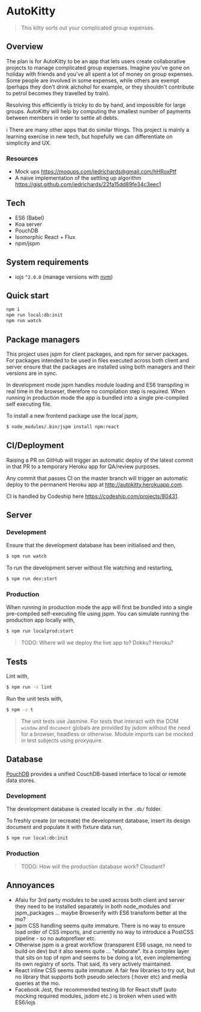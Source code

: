 # AutoKitty

> This kitty sorts out your complicated group expenses.

## Overview

The plan is for AutoKitty to be an app that lets users create collaborative projects to manage complicated group expenses. Imagine you've gone on holiday with friends and you've all spent a lot of money on group expenses. Some people are involved in some expenses, while others are exempt (perhaps they don't drink alchohol for example, or they shouldn't contribute to petrol becomes they travelled by train).

Resolving this efficiently is tricky to do by hand, and impossible for large groups. AutoKitty will help by computing the smallest number of payments between members in order to settle all debts.

:information_source: There are many other apps that do similar things. This project is mainly a learning exercise in new tech, but hopefully we can differentiate on simplicity and UX.

### Resources

- Mock ups https://moqups.com/jedrichards@gmail.com/hHRoxPtf
- A naive implementation of the settling up algorithm https://gist.github.com/jedrichards/22fa15dd89fe34c3eec1

## Tech

- ES6 (Babel)
- Koa server
- PouchDB
- Isomorphic React + Flux
- npm/jspm

## System requirements

- iojs `^2.0.0` (manage versions with [nvm](https://github.com/creationix/nvm))

## Quick start

```sh
npm i
npm run local:db:init
npm run watch
```

## Package managers

This project uses jspm for client packages, and npm for server packages. For packages intended to be used in files executed across both client and server ensure that the packages are installed using both managers and their versions are in sync.

In development mode jspm handles module loading and ES6 transpiling in real time in the browser, therefore no compilation step is required. When running in production mode the app is bundled into a single pre-compiled self executing file.

To install a new frontend package use the local jspm,

```sh
$ node_modules/.bin/jspm install npm:react
```

## CI/Deployment

Raising a PR on GitHub will trigger an automatic deploy of the latest commit in that PR to a temporary Heroku app for QA/review purposes.

Any commit that passes CI on the master branch will trigger an automatic deploy to the permanent Heroku app at http://autokitty.herokuapp.com.

CI is handled by Codeship here https://codeship.com/projects/80431.

## Server

### Development

Ensure that the development database has been initialised and then,

```sh
$ npm run watch
```

To run the development server without file watching and restarting,

```sh
$ npm run dev:start
```

### Production

When running in production mode the app will first be bundled into a single pre-compiled self-executing file using jspm. You can simulate running the production app locally with,

```sh
$ npm run localprod:start
```

> TODO: Where will we deploy the live app to? Dokku? Heroku?

## Tests

Lint with,

```sh
$ npm run -s lint
```

Run the unit tests with,

```sh
$ npm -s t
```

> The unit tests use Jasmine. For tests that interact with the DOM `window` and `document` globals are provided by jsdom without the need for a browser, headless or otherwise. Module imports can be mocked in test subjects using proxyquire.

## Database

[PouchDB](http://pouchdb.com) provides a unified CouchDB-based interface to local or remote data stores.

### Development

The development database is created locally in the `.db/` folder.

To freshly create (or recreate) the development database, insert its design document and populate it with fixture data run,

```sh
$ npm run local:db:init
```

### Production

> TODO: How will the production database work? Cloudant?

## Annoyances

- Afaiu for 3rd party modules to be used across both client and server they need to be installed separately in both node_modules and jspm_packages ... maybe Browserify with ES6 transform better at the mo?
- jspm CSS handling seems quite immature. There is no way to ensure load order of CSS imports, and currently no way to introduce a PostCSS pipeline - so no autoprefixer etc.
- Otherwise jspm is a great workflow (transparent ES6 usage, no need to build on dev) but it also seems quite ... "elaborate". Its a complex layer that sits on top of npm and seems to be doing a lot, even implementing its own registry of sorts. That said, its very actively maintained.
- React inline CSS seems quite immature. A fair few libraries to try out, but no library that supports both pseudo selectors (:hover etc) and media queries at the mo.
- Facebook Jest, the recommended testing lib for React stuff (auto mocking required modules, jsdom etc.) is broken when used with ES6/iojs
